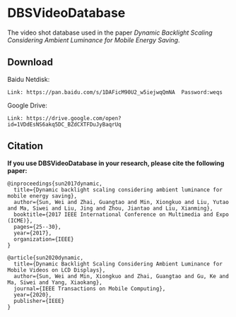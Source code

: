 # DBSVideoDatabase
The video shot database used in the paper *Dynamic Backlight Scaling Considering Ambient Luminance for Mobile Energy Saving*.

## Download
Baidu Netdisk:
```
Link: https://pan.baidu.com/s/1DAFicM90U2_w5iejwqQmNA  Password:weqs
```

Google Drive:
```
Link: https://drive.google.com/open?id=1VDdEsNS6akq5DC_BZdCXTFDuJyBaqrUq
```

## Citation
**If you use DBSVideoDatabase in your research, please cite the following paper:**
```
@inproceedings{sun2017dynamic,
  title={Dynamic backlight scaling considering ambient luminance for mobile energy saving},
  author={Sun, Wei and Zhai, Guangtao and Min, Xiongkuo and Liu, Yutao and Ma, Siwei and Liu, Jing and Zhou, Jiantao and Liu, Xianming},
  booktitle={2017 IEEE International Conference on Multimedia and Expo (ICME)},
  pages={25--30},
  year={2017},
  organization={IEEE}
}

@article{sun2020dynamic,
  title={Dynamic Backlight Scaling Considering Ambient Luminance for Mobile Videos on LCD Displays},
  author={Sun, Wei and Min, Xiongkuo and Zhai, Guangtao and Gu, Ke and Ma, Siwei and Yang, Xiaokang},
  journal={IEEE Transactions on Mobile Computing},
  year={2020},
  publisher={IEEE}
}
```
